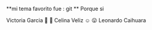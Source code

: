 **mi tema favorito fue : git **
Porque si

Victoria Garcia :ghost: :pill:
Celina Veliz :relaxed: :stuck_out_tongue:
Leonardo Caihuara


